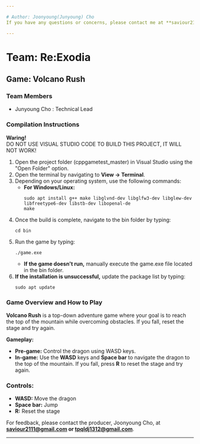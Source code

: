```yaml
---

# Author: Joonyoung(Junyoung) Cho  
If you have any questions or concerns, please contact me at **saviour2111@gmail.com or tpqldj1312@gmail.com**.

---
```


# Team: Re:Exodia  

## Game: Volcano Rush  

### Team Members  
- Junyoung Cho : Technical Lead


### Compilation Instructions  

**Waring!**  
DO NOT USE VISUAL STUDIO CODE TO BUILD THIS PROJECT, IT WILL NOT WORK!

1. Open the project folder (cppgametest_master) in Visual Studio using the "Open Folder" option.  
2. Open the terminal by navigating to **View -> Terminal**.  
3. Depending on your operating system, use the following commands:  
    - **For Windows/Linux:**  
      ```  
      sudo apt install g++ make libglvnd-dev libglfw3-dev libglew-dev libfreetype6-dev libstb-dev libopenal-de
      make  
      ```  
4. Once the build is complete, navigate to the bin folder by typing:  
    ```  
    cd bin  
    ```  
5. Run the game by typing:  
    ```  
    ./game.exe  
    ```  
    - **If the game doesn't run,** manually execute the game.exe file located in the bin folder.  
6. **If the installation is unsuccessful,** update the package list by typing:  
    ```  
    sudo apt update  
    ```  

### Game Overview and How to Play  

**Volcano Rush** is a top-down adventure game where your goal is to reach the top of the mountain while overcoming obstacles. If you fall, reset the stage and try again.  

**Gameplay:**  
- **Pre-game:** Control the dragon using WASD keys.  
- **In-game:** Use the **WASD** keys and **Space bar** to navigate the dragon to the top of the mountain. If you fall, press **R** to reset the stage and try again.

### Controls:  
- **WASD:** Move the dragon  
- **Space bar:** Jump  
- **R:** Reset the stage  

For feedback, please contact the producer, Joonyoung Cho, at **saviour2111@gmail.com or tpqldj1312@gmail.com**.

---
